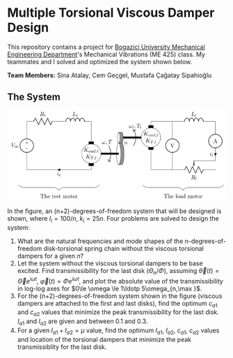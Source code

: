 # Multiple Torsional Viscous Damper Design
This repository contains a project for [Bogazici University Mechanical Engineering Department](https://www.me.boun.edu.tr/)'s Mechanical Vibrations (ME 425) class. My teammates and I solved and optimized the system shown below.

**Team Members:** Sina Atalay, Cem Geçgel, Mustafa Çağatay Sipahioğlu

## The System

<p align="center">
	<picture>
	  <source media="(prefers-color-scheme: dark)" srcset="https://github.com/sinaatalay/MultipleTorsionalViscousDamperDesign/blob/main/figures/TheSystemDarkMode.png?raw=true">
	  <source media="(prefers-color-scheme: light)" srcset="https://github.com/sinaatalay/MultipleTorsionalViscousDamperDesign/blob/main/figures/TheSystem.png?raw=true">
	  <img alt="Schematic" src="https://github.com/sinaatalay/DynamometerSimulation/blob/main/figures/Schematic.png?raw=true">
	</picture>
</p>

In the figure, an (n+2)-degrees-of-freedom system that will be designed is shown, where $I_i=100/n$, $k_i=25n$. Four problems are solved to design the system:

1.  What are the natural frequencies and mode shapes of the n-degrees-of-freedom disk-torsional spring chain without the viscous torsional dampers for a given $n$?
2.  Let the system without the viscous torsional dampers to be base excited. Find transmissibility for the last disk ($\Theta_n/\Phi$), assuming $\vec{\theta} \left(t\right)=\vec{\Theta} e^{i\omega t}\text{, }\vec{\varphi} \left(t\right)=\Phi e^{i\omega t}$, and plot the absolute value of the transmissibility in log-log axes for $0\le \omega \le 1\ldotp 5\omega_{n,\max }$.
3.  For the (n+2)-degrees-of-freedom system shown in the figure (viscous dampers are attached to the first and last disks), find the optimum $c_{a1}$ and $c_{a2}$ values that minimize the peak transmissibility for the last disk. $I_{a1}$ and $I_{a2}$ are given and between 0.1 and 0.3.
4.  For a given $I_{a1}+I_{a2}=\mu$ value, find the optimum $I_{a1}$, $I_{a2}$, $c_{a1}$, $c_{a2}$ values and location of the torsional dampers that minimize the peak transmissiblity for the last disk.
